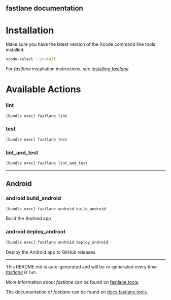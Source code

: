 fastlane documentation
----

# Installation

Make sure you have the latest version of the Xcode command line tools installed:

```sh
xcode-select --install
```

For _fastlane_ installation instructions, see [Installing _fastlane_](https://docs.fastlane.tools/#installing-fastlane)

# Available Actions

### lint

```sh
[bundle exec] fastlane lint
```



### test

```sh
[bundle exec] fastlane test
```



### lint_and_test

```sh
[bundle exec] fastlane lint_and_test
```



----


## Android

### android build_android

```sh
[bundle exec] fastlane android build_android
```

Build the Android app

### android deploy_android

```sh
[bundle exec] fastlane android deploy_android
```

Deploy the Android app to GitHub releases

----

This README.md is auto-generated and will be re-generated every time [_fastlane_](https://fastlane.tools) is run.

More information about _fastlane_ can be found on [fastlane.tools](https://fastlane.tools).

The documentation of _fastlane_ can be found on [docs.fastlane.tools](https://docs.fastlane.tools).
